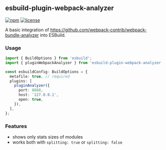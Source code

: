 ## esbuild-plugin-webpack-analyzer

[![npm](https://img.shields.io/npm/v/esbuild-plugin-webpack-analyzer)](https://www.npmjs.com/package/esbuild-plugin-webpack-analyzer)
[![license](https://img.shields.io/npm/l/esbuild-plugin-webpack-analyzer)](https://github.com/dkazakov8/esbuild-plugins/tree/master/packages/esbuild-plugin-replace/LICENSE)

A basic integration of https://github.com/webpack-contrib/webpack-bundle-analyzer into ESBuild.

### Usage

```typescript
import { BuildOptions } from 'esbuild';
import { pluginWebpackAnalyzer } from 'esbuild-plugin-webpack-analyzer';

const esbuildConfig: BuildOptions = {
  metafile: true, // required
  plugins: [
    pluginAnalyzer({
      port: 8888,
      host: '127.0.0.1',
      open: true,
    }),
  ],
};
```

### Features

- shows only stats sizes of modules
- works both with `splitting: true` or `splitting: false`
